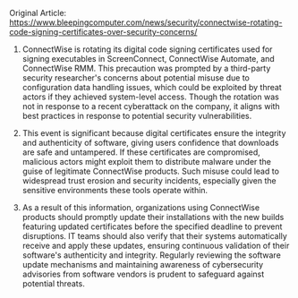 Original Article: https://www.bleepingcomputer.com/news/security/connectwise-rotating-code-signing-certificates-over-security-concerns/

1) ConnectWise is rotating its digital code signing certificates used for signing executables in ScreenConnect, ConnectWise Automate, and ConnectWise RMM. This precaution was prompted by a third-party security researcher's concerns about potential misuse due to configuration data handling issues, which could be exploited by threat actors if they achieved system-level access. Though the rotation was not in response to a recent cyberattack on the company, it aligns with best practices in response to potential security vulnerabilities.

2) This event is significant because digital certificates ensure the integrity and authenticity of software, giving users confidence that downloads are safe and untampered. If these certificates are compromised, malicious actors might exploit them to distribute malware under the guise of legitimate ConnectWise products. Such misuse could lead to widespread trust erosion and security incidents, especially given the sensitive environments these tools operate within.

3) As a result of this information, organizations using ConnectWise products should promptly update their installations with the new builds featuring updated certificates before the specified deadline to prevent disruptions. IT teams should also verify that their systems automatically receive and apply these updates, ensuring continuous validation of their software's authenticity and integrity. Regularly reviewing the software update mechanisms and maintaining awareness of cybersecurity advisories from software vendors is prudent to safeguard against potential threats.